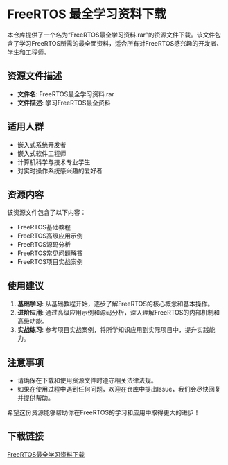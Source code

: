 # FreeRTOS 最全学习资料下载

本仓库提供了一个名为“FreeRTOS最全学习资料.rar”的资源文件下载。该文件包含了学习FreeRTOS所需的最全面资料，适合所有对FreeRTOS感兴趣的开发者、学生和工程师。

## 资源文件描述

- **文件名**: FreeRTOS最全学习资料.rar
- **文件描述**: 学习FreeRTOS最全资料

## 适用人群

- 嵌入式系统开发者
- 嵌入式软件工程师
- 计算机科学与技术专业学生
- 对实时操作系统感兴趣的爱好者

## 资源内容

该资源文件包含了以下内容：

- FreeRTOS基础教程
- FreeRTOS高级应用示例
- FreeRTOS源码分析
- FreeRTOS常见问题解答
- FreeRTOS项目实战案例

## 使用建议

1. **基础学习**: 从基础教程开始，逐步了解FreeRTOS的核心概念和基本操作。
2. **进阶应用**: 通过高级应用示例和源码分析，深入理解FreeRTOS的内部机制和高级功能。
3. **实战练习**: 参考项目实战案例，将所学知识应用到实际项目中，提升实践能力。

## 注意事项

- 请确保在下载和使用资源文件时遵守相关法律法规。
- 如果在使用过程中遇到任何问题，欢迎在仓库中提出Issue，我们会尽快回复并提供帮助。

希望这份资源能够帮助你在FreeRTOS的学习和应用中取得更大的进步！

## 下载链接

[FreeRTOS最全学习资料下载](https://pan.quark.cn/s/9c615d121dc9)